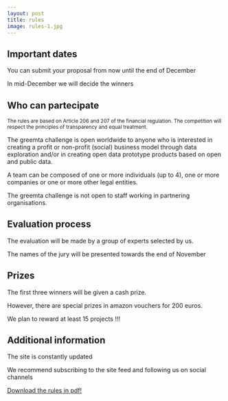 ```yaml
---
layout: post
title: rules
image: rules-1.jpg
---
```

## Important dates
You can submit your proposal from now until the end of December

In mid-December we will decide the winners

## Who can partecipate
<small>The rules are based on Article 206 and 207 of the financial regulation. The competition will respect the principles of transparency and equal treatment.</small>

The greemta challenge is open worldwide to anyone who is interested in creating a profit or non-profit (social) business model through data exploration and/or in creating open data prototype products based on open and public data.

A team can be composed of one or more individuals (up to 4), one or more companies or one or more other legal entities.

The greemta challenge is not open to staff working in partnering organisations.

## Evaluation process
The evaluation will be made by a group of experts selected by us.

The names of the jury will be presented towards the end of November


## Prizes

The first three winners will be given a cash prize.

However, there are special prizes in amazon vouchers for 200 euros.

We plan to reward at least 15 projects !!!

## Additional information

The site is constantly updated

We recommend subscribing to the site feed and following us on social channels

[Download the rules in pdf!](rules.pdf)


